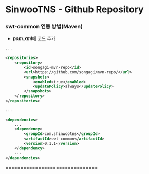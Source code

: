 # SinwooTNS - Github Repository

### swt-common 연동 방법(Maven)

- ***pom.xml***에 코드 추가

```xml
...
	
<repositories>
	<repository>
		<id>songagi-mvn-repo</id>
		<url>https://github.com/songagi/mvn-repo/</url>
		<snapshots>
			<enabled>true</enabled>
			<updatePolicy>always</updatePolicy>
		</snapshots>
	</repository>
</repositories>

...
	
<dependencies>
	...
	<dependency>
		<groupId>com.shinwootns</groupId>
		<artifactId>swt-common</artifactId>
		<version>0.1.1</version>
	</dependency>
	...
</dependencies>
```

===============================
